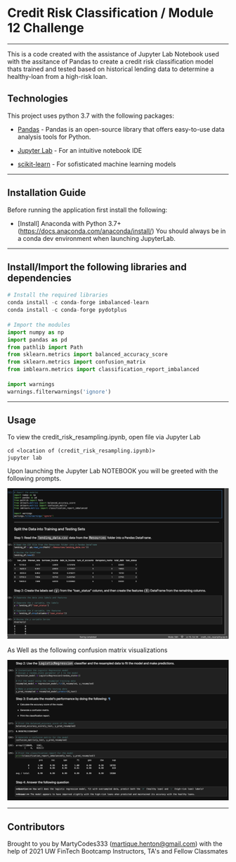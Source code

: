 # Credit Risk Classification / Module 12 Challenge
---

This is a code created with the assistance of Jupyter Lab Notebook used with the assitance of Pandas to create a credit risk classification model thats trained and tested based on historical lending data to determine a healthy-loan from a high-risk loan.
## Technologies

This project uses python 3.7 with the following packages:

* [Pandas](https://github.com/pandas-dev/pandas) - Pandas is an open-source library that offers easy-to-use data analysis tools for Python.

* [Jupyter Lab](https://jupyter.org) - For an intuitive notebook IDE

* [scikit-learn](https://scikit-learn.org/stable/) - For sofisticated machine learning models


 
---

## Installation Guide

Before running the application first install the following:


* [Install] Anaconda with Python 3.7+(https://docs.anaconda.com/anaconda/install/)
You should always be in a conda dev environment when launching JupyterLab.



---

## Install/Import the following libraries and dependencies 

```python
# Install the required libraries
conda install -c conda-forge imbalanced-learn
conda install -c conda-forge pydotplus

# Import the modules
import numpy as np
import pandas as pd
from pathlib import Path
from sklearn.metrics import balanced_accuracy_score
from sklearn.metrics import confusion_matrix
from imblearn.metrics import classification_report_imbalanced

import warnings
warnings.filterwarnings('ignore')
```
---

## Usage

To view the credit_risk_resampling.ipynb, open file via Jupyter Lab

```conda activate dev
cd <location of (credit_risk_resampling.ipynb)>
jupyter lab
```

Upon launching the Jupyter Lab NOTEBOOK you will be greeted with the following prompts.

![Credit Risk Intro](sampler1.png)


As Well as the following confusion matrix visualizations

![Confusion Matrix](confusionmatrix.png)



---

## Contributors

Brought to you by MartyCodes333 (martique.henton@gmail.com) with the help of 2021 UW FinTech Bootcamp Instructors, TA's and Fellow Classmates